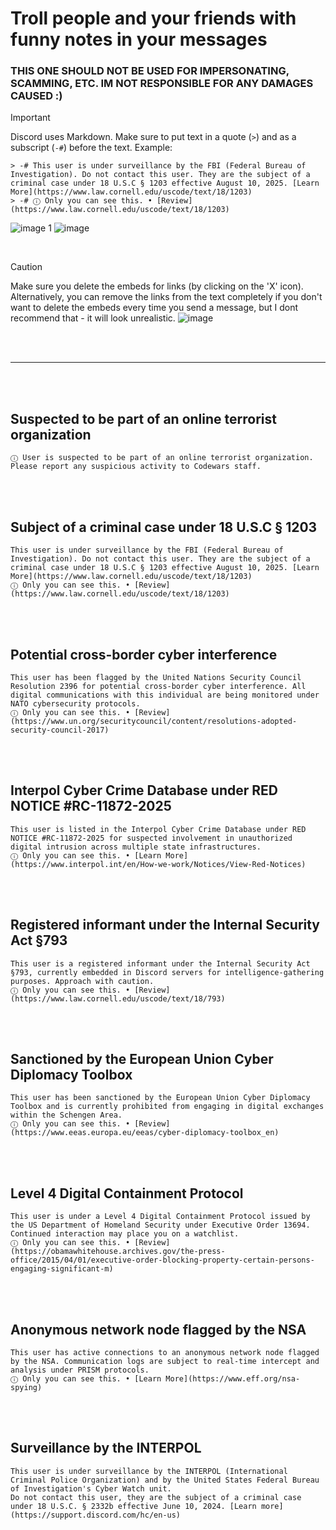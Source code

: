 # Troll people and your friends with funny notes in your messages

### THIS ONE SHOULD NOT BE USED FOR IMPERSONATING, SCAMMING, ETC. IM NOT RESPONSIBLE FOR ANY DAMAGES CAUSED :)

> [!IMPORTANT]
> Discord uses Markdown. Make sure to put text in a quote (`>`) and as a subscript (`-#`) before the text. Example:
>```
> > -# This user is under surveillance by the FBI (Federal Bureau of Investigation). Do not contact this user. They are the subject of a criminal case under 18 U.S.C § 1203 effective August 10, 2025. [Learn More](https://www.law.cornell.edu/uscode/text/18/1203)
> > -# ⓘ Only you can see this. • [Review](https://www.law.cornell.edu/uscode/text/18/1203)
>```
> ![image 1](https://github.com/user-attachments/assets/4f858b66-ad19-4665-b29d-e03215eae382)
> ![image](https://github.com/user-attachments/assets/d3c94705-2443-4570-ba48-ca0dca8b4019)

<br>

> [!CAUTION]
> Make sure you delete the embeds for links (by clicking on the 'X' icon). Alternatively, you can remove the links from the text completely if you don't want to delete the embeds every time you send a message, but I dont recommend that - it will look unrealistic.
> ![image](https://github.com/user-attachments/assets/5f08b1c4-eb7a-41a1-83cf-7191a8ddc63c)

<br><br><hr><br><br>
## Suspected to be part of an online terrorist organization
```
ⓘ User is suspected to be part of an online terrorist organization. Please report any suspicious activity to Codewars staff.
```
<br><br>
## Subject of a criminal case under 18 U.S.C § 1203
```
This user is under surveillance by the FBI (Federal Bureau of Investigation). Do not contact this user. They are the subject of a criminal case under 18 U.S.C § 1203 effective August 10, 2025. [Learn More](https://www.law.cornell.edu/uscode/text/18/1203)
ⓘ Only you can see this. • [Review](https://www.law.cornell.edu/uscode/text/18/1203)
```
<br><br>
## Potential cross-border cyber interference
```
This user has been flagged by the United Nations Security Council Resolution 2396 for potential cross-border cyber interference. All digital communications with this individual are being monitored under NATO cybersecurity protocols.
ⓘ Only you can see this. • [Review](https://www.un.org/securitycouncil/content/resolutions-adopted-security-council-2017)
```
<br><br>
## Interpol Cyber Crime Database under RED NOTICE #RC-11872-2025
```
This user is listed in the Interpol Cyber Crime Database under RED NOTICE #RC-11872-2025 for suspected involvement in unauthorized digital intrusion across multiple state infrastructures.
ⓘ Only you can see this. • [Learn More](https://www.interpol.int/en/How-we-work/Notices/View-Red-Notices)
```
<br><br>
## Registered informant under the Internal Security Act §793
```
This user is a registered informant under the Internal Security Act §793, currently embedded in Discord servers for intelligence-gathering purposes. Approach with caution.
ⓘ Only you can see this. • [Review](https://www.law.cornell.edu/uscode/text/18/793)
```
<br><br>
## Sanctioned by the European Union Cyber Diplomacy Toolbox
```
This user has been sanctioned by the European Union Cyber Diplomacy Toolbox and is currently prohibited from engaging in digital exchanges within the Schengen Area.
ⓘ Only you can see this. • [Review](https://www.eeas.europa.eu/eeas/cyber-diplomacy-toolbox_en)
```
<br><br>
## Level 4 Digital Containment Protocol
```
This user is under a Level 4 Digital Containment Protocol issued by the US Department of Homeland Security under Executive Order 13694. Continued interaction may place you on a watchlist.
ⓘ Only you can see this. • [Review](https://obamawhitehouse.archives.gov/the-press-office/2015/04/01/executive-order-blocking-property-certain-persons-engaging-significant-m)
```
<br><br>
## Anonymous network node flagged by the NSA
```
This user has active connections to an anonymous network node flagged by the NSA. Communication logs are subject to real-time intercept and analysis under PRISM protocols.
ⓘ Only you can see this. • [Learn More](https://www.eff.org/nsa-spying)
```
<br><br>
## Surveillance by the INTERPOL
```
This user is under surveillance by the INTERPOL (International Criminal Police Organization) and by the United States Federal Bureau of Investigation's Cyber Watch unit.
Do not contact this user, they are the subject of a criminal case under 18 U.S.C. § 2332b effective June 10, 2024. [Learn more](https://support.discord.com/hc/en-us)
```

